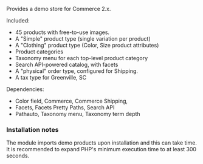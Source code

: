 Provides a demo store for Commerce 2.x.

Included:
- 45 products with free-to-use images.
- A "Simple" product type (single variation per product)
- A "Clothing" product type (Color, Size product attributes)
- Product categories
- Taxonomy menu for each top-level product category
- Search API-powered catalog, with facets
- A "physical" order type, configured for Shipping.
- A tax type for Greenville, SC 

Dependencies:
- Color field, Commerce, Commerce Shipping, 
- Facets, Facets Pretty Paths, Search API
- Pathauto, Taxonomy menu, Taxonomy term depth


### Installation notes

The module imports demo products upon installation and this can take time. It is recommended to expand PHP's minimum execution time to at least 300 seconds.
